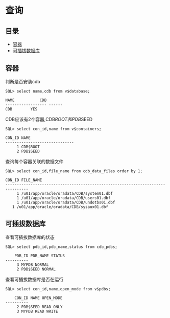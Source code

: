 # 查询

## 目录

-   [容器](#容器)
-   [可插拔数据库](#可插拔数据库)

## 容器

判断是否安装cdb

```纯文本
SQL> select name,cdb from v$database;

NAME		   CDB
------------------ ------
CDB		   YES
```

CDB应该有2个容器,CDB$ROOT和PDB$SEED

```纯文本
SQL> select con_id,name from v$containers;

CON_ID NAME
------------------------------
	 1 CDB$ROOT
	 2 PDB$SEED
```

查询每个容器关联的数据文件

```纯文本
SQL> select con_id,file_name from cdb_data_files order by 1;

CON_ID FILE_NAME
--------------------------------------------------------------------------------
	 1 /u01/app/oracle/oradata/CDB/system01.dbf
	 1 /u01/app/oracle/oradata/CDB/users01.dbf
	 1 /u01/app/oracle/oradata/CDB/undotbs01.dbf
   1 /u01/app/oracle/oradata/CDB/sysaux01.dbf
```

## 可插拔数据库

查看可插拔数据库的状态

```纯文本
SQL> select pdb_id,pdb_name,status from cdb_pdbs;

    PDB_ID PDB_NAME STATUS
----------
	 3 MYPDB NORMAL
	 2 PDB$SEED NORMAL
```

查看可插拔数据库是否在运行

```纯文本
SQL> select con_id,name,open_mode from v$pdbs;

    CON_ID NAME OPEN_MODE
----------
	 2 PDB$SEED READ ONLY
	 3 MYPDB READ WRITE
```
